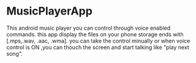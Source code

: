 # MusicPlayerApp 
This android music player you can control through voice enabled commands.
this app display the files on your phone storage ends with [.mps,.wav, .aac, .wma].
you can take the control minually or when voice control is ON ,you can thouch the screen and start talking like "play next song".
